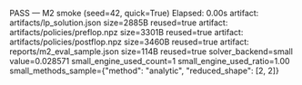 PASS — M2 smoke (seed=42, quick=True)
Elapsed: 0.00s
artifact: artifacts/lp_solution.json size=2885B reused=true
artifact: artifacts/policies/preflop.npz size=3301B reused=true
artifact: artifacts/policies/postflop.npz size=3460B reused=true
artifact: reports/m2_eval_sample.json size=114B reused=true
solver_backend=small value=0.028571
small_engine_used_count=1
small_engine_used_ratio=1.00
small_methods_sample={"method": "analytic", "reduced_shape": [2, 2]}